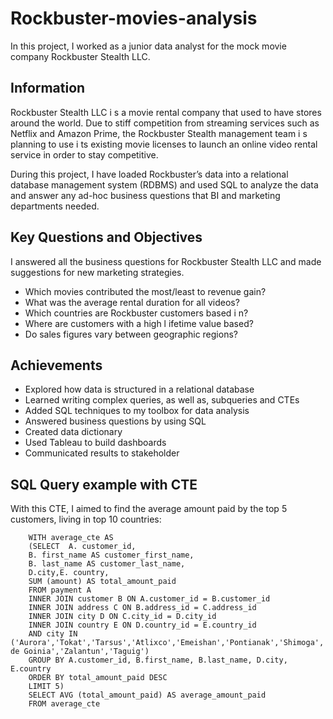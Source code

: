 # Rockbuster-movies-analysis

In this project, I worked as a junior data analyst for the mock movie company Rockbuster Stealth LLC.

## Information
Rockbuster Stealth LLC i s a movie rental company that used to have stores around the world. Due to stiff competition from streaming services such as Netflix and Amazon Prime, the Rockbuster Stealth management team i s planning to use i ts existing movie licenses to launch an online video rental service in order to stay competitive.

During this project, I have loaded Rockbuster’s data into a relational database management system (RDBMS) and used SQL to analyze the data and answer any ad-hoc business questions that BI and marketing departments needed.

## Key Questions and Objectives
I answered all the business questions for Rockbuster Stealth LLC and made suggestions for new  marketing strategies.

- Which movies contributed the most/least to revenue gain?
- What was the average rental duration for all videos?
- Which countries are Rockbuster customers based i n?
- Where are customers with a high l ifetime value based?
- Do sales figures vary between geographic regions?


## Achievements

- Explored how data is structured in a relational database
- Learned writing complex queries, as well as, subqueries and CTEs
- Added SQL techniques to my toolbox for data analysis
- Answered business questions by using SQL
- Created data dictionary
- Used Tableau to build dashboards
- Communicated results to stakeholder

## SQL Query example with CTE

With this CTE, I aimed to find the average amount paid by the top 5 customers, living in top 10 countries:

````
	WITH average_cte AS 
	(SELECT  A. customer_id,
	B. first_name AS customer_first_name,
	B. last_name AS customer_last_name,
	D.city,E. country,
	SUM (amount) AS total_amount_paid
	FROM payment A
	INNER JOIN customer B ON A.customer_id = B.customer_id
	INNER JOIN address C ON B.address_id = C.address_id
	INNER JOIN city D ON C.city_id = D.city_id
	INNER JOIN country E ON D.country_id = E.country_id
	AND city IN ('Aurora','Tokat','Tarsus','Atlixco','Emeishan','Pontianak','Shimoga','Aparecida de Goinia','Zalantun','Taguig')
	GROUP BY A.customer_id, B.first_name, B.last_name, D.city, E.country
	ORDER BY total_amount_paid DESC
	LIMIT 5) 
	SELECT AVG (total_amount_paid) AS average_amount_paid
	FROM average_cte
````	


